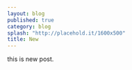 ```yaml
---
layout: blog
published: true
category: blog
splash: "http://placehold.it/1600x500"
title: New
---
```


this is new post.
